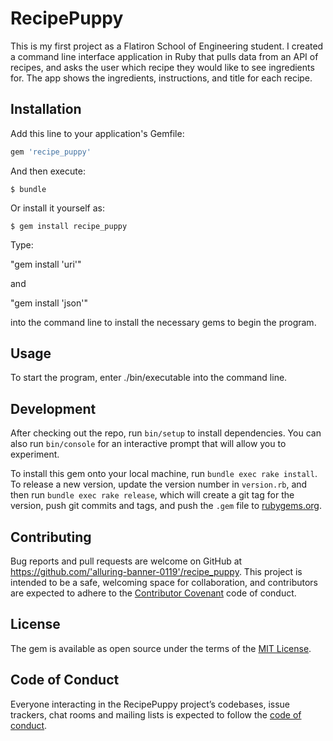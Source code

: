 

# RecipePuppy

This is my first project as a Flatiron School of Engineering student. I created a command line interface application in Ruby that pulls data from an API of recipes, and asks the user which recipe they would like to see ingredients for. The app shows the ingredients, instructions, and title for each recipe.  


## Installation

Add this line to your application's Gemfile:

```ruby
gem 'recipe_puppy'
```

And then execute:

    $ bundle

Or install it yourself as:

    $ gem install recipe_puppy
    
Type:

"gem install 'uri'" 

and 

"gem install 'json'"

into the command line to install the necessary gems to begin the program. 

## Usage

To start the program, enter ./bin/executable into the command line. 

## Development

After checking out the repo, run `bin/setup` to install dependencies. You can also run `bin/console` for an interactive prompt that will allow you to experiment.

To install this gem onto your local machine, run `bundle exec rake install`. To release a new version, update the version number in `version.rb`, and then run `bundle exec rake release`, which will create a git tag for the version, push git commits and tags, and push the `.gem` file to [rubygems.org](https://rubygems.org).

## Contributing

Bug reports and pull requests are welcome on GitHub at https://github.com/'alluring-banner-0119'/recipe_puppy. This project is intended to be a safe, welcoming space for collaboration, and contributors are expected to adhere to the [Contributor Covenant](http://contributor-covenant.org) code of conduct.

## License

The gem is available as open source under the terms of the [MIT License](https://opensource.org/licenses/MIT).

## Code of Conduct

Everyone interacting in the RecipePuppy project’s codebases, issue trackers, chat rooms and mailing lists is expected to follow the [code of conduct](https://github.com/'alluring-banner-0119'/recipe_puppy/blob/master/CODE_OF_CONDUCT.md).


